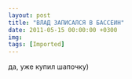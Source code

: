```yaml
---
layout: post
title: "ВЛАД ЗАПИСАЛСЯ В БАССЕИН"
date: 2011-05-15 00:00:00 +0300
img: 
tags: [Imported]
---
```


да, уже купил шапочку)